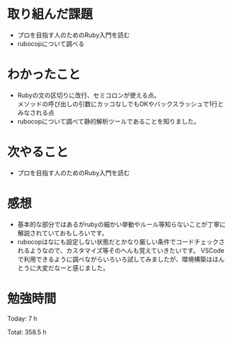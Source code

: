 # 取り組んだ課題
- プロを目指す人のためのRuby入門を読む
- rubocopについて調べる

# わかったこと
- Rubyの文の区切りに改行、セミコロンが使える点。  
メソッドの呼び出しの引数にカッコなしでもOKやバックスラッシュで1行とみなされる点
- rubocopについて調べて静的解析ツールであることを知りました。

# 次やること
- プロを目指す人のためのRuby入門を読む

# 感想
- 基本的な部分ではあるがrubyの細かい挙動やルール等知らないことが丁寧に解説されていておもしろいです。
- rubocopはなにも設定しない状態だとかなり厳しい条件でコードチェックされるようなので、カスタマイズ等そのへんも覚えていきたいです。
VSCodeで利用できるように調べながらいろいろ試してみましたが、環境構築はほんとうに大変だなーと感じました。


# 勉強時間
Today: 7 h

Total: 358.5 h
